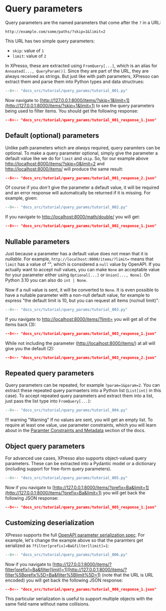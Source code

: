 # Query parameters

Query parameters are the named parameters that come after the `?` in a URL:

```text
http://example.com/some/paths/?skip=1&limit=2
```

This URL has two simple query parameters:

- `skip`: value of `1`
- `limit`: value of `2`

In XPresso, these are extracted using `FromQuery[...]`, which is an alias for `Annoated[..., QueryParam()]`.
Since they are part of the URL, they are always received as strings.
But just like with path parameters, XPresso can extract them and parse them into Python types and data structrues:

```python
--8<-- "docs_src/tutorial/query_params/tutorial_001.py"
```

Now navigate to [http://127.0.0.1:8000/items/?skip=1&limit=1](http://127.0.0.1:8000/items/?skip=1&limit=1) to see the query parameters being used to filter items. You should get the following response:

```json
--8<-- "docs_src/tutorial/query_params/tutorial_001_response_1.json"
```

## Default (optional) parameters

Unlike path parameters which are _always_ required, query paramters can be optional.
To make a query parameter optional, simply give the parameter a default value like we do for `limit` and `skip`.
So, for our example above [http://localhost:8000/items/?skip=0&limit=2](http://localhost:8000/items/?skip=0&limit=2) and [http://localhost:8000/items/](http://localhost:8000/items/) will produce the same result:

```json
--8<-- "docs_src/tutorial/query_params/tutorial_001_response_2.json"
```

Of course if you _don't_ give the parameter a default value, it will be required and an error response will automatically be returned if it is missing. For example, given:

```python
--8<-- "docs_src/tutorial/query_params/tutorial_002.py"
```

If you navigate to [http://localhost:8000/math/double/](http://localhost:8000/math/double/) you will get:

```json
--8<-- "docs_src/tutorial/query_params/tutorial_002_response_1.json"
```

## Nullable parameters

Just because a parameter has a default value does not mean that it is _nullable_.
For example, `http://localhost:8000/items/?limit=` means that `limit` has a value of "", which is considered a `null` value by OpenAPI.
If you actually want to accept null values, you can make `None` an acceptable value for your parameter either using `Optional[...]` or `Union[..., None]`. On Python 3.10 you can also do `int | None`.

Now if a null value is sent, it will be converted to `None`.
It is even possible to have a nullable parameter with a non-null default value, for example to express "the default limit is 10, but you can request all items (no/null limit)":

```python
--8<-- "docs_src/tutorial/query_params/tutorial_003.py"
```

If you navigate to [http://localhost:8000/items/?limit=](http://localhost:8000/items/?limit=) you will get all of the items back (3):

```json
--8<-- "docs_src/tutorial/query_params/tutorial_003_response_1.json"
```

While not including the parameter ([http://localhost:8000/items/](http://localhost:8000/items/)) at all will give you the default (2):

```json
--8<-- "docs_src/tutorial/query_params/tutorial_003_response_2.json"
```

## Repeated query parameters

Query parameters can be repeated, for example `?param=1&param=2`.
You can extract these repeated query parmaeters into a Python list (`List[int]` in this case).
To accept repeated query parameters and extract them into a list, just pass the list type into `FromQuery[...]`:

```python
--8<-- "docs_src/tutorial/query_params/tutorial_004.py"
```

!!! warning "Warning"
    If no values are sent, you will get an empty list.
    To require at least one value, use parameter constraints, which you will learn about in the [Paramter Constraints and Metadata] section of the docs.

## Object query parameters

For advanced use cases, XPresso also supports object-valued query parameters.
These can be extracted into a Pydantic model or a dictionary (including support for free-form query parameters).

```python
--8<-- "docs_src/tutorial/query_params/tutorial_005.py"
```

Now if you navigate to [http://127.0.0.1:8000/items/?prefix=Ba&limit=1](http://127.0.0.1:8000/items/?prefix=Ba&limit=1) you will get back the following JSON response:

```json
--8<-- "docs_src/tutorial/query_params/tutorial_005_response_1.json"
```

## Customizing deserialization

XPresso supports the full [OpenAPI parameter serialization spec].
For example, let's change the example above so that the paramters get serialized as `?filter[prefix]=Ba&filter[limit]=1`:

```python
--8<-- "docs_src/tutorial/query_params/tutorial_006.py"
```

Now if you navigate to [http://127.0.0.1:8000/items/?filter[prefix]=Ba&filter[limit]=1](http://127.0.0.1:8000/items/?filter%5Bprefix%5D=Ba&filter%5Blimit%5D=1) (note that the URL is URL encoded) you will get back the following JSON response:

```json
--8<-- "docs_src/tutorial/query_params/tutorial_006_response_1.json"
```

This particular serialization is useful to support multiple objects with the same field name without name collisions.

[PEP 613 type alias]: https://www.python.org/dev/peps/pep-0613/
[Paramter Constraints and Metadata]: param_constraints_and_metadata.md
[OpenAPI parameter serialization spec]: https://swagger.io/docs/specification/serialization/
